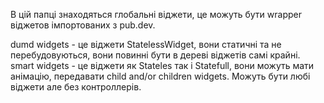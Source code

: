 В цій папці знаходяться глобальні віджети, це можуть бути wrapper віджетов імпортованих з pub.dev.

dumd widgets - це віджети StatelessWidget, вони статичні та не перебудовуються, вони повинні бути в дереві віджетів самі крайні.
smart widgets - це віджети як Stateles так і Statefull, вони можуть мати анімацію, передавати child and/or children widgets. Можуть бути любі віджети але без контроллерів.